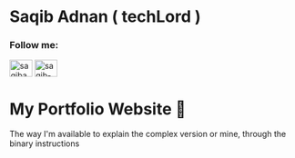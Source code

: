 # Saqib Adnan ( techLord )
 
<h3 align="left">Follow me:</h3>
<p align="left">
<a href="https://twitter.com/saqibadnan0011" target="blank"><img align="center" src="https://raw.githubusercontent.com/rahuldkjain/github-profile-readme-generator/master/src/images/icons/Social/twitter.svg" alt="saqibadnan0011" height="30" width="40" /></a>
<a href="https://linkedin.com/in/saqib-adnan" target="blank"><img align="center" src="https://raw.githubusercontent.com/rahuldkjain/github-profile-readme-generator/master/src/images/icons/Social/linked-in-alt.svg" alt="saqib-adnan" height="30" width="40" /></a>
</p>

<h1 align="left">My Portfolio Website 👾</h1>
<p align="left">The way I'm available to explain the complex version or mine, through the binary instructions</p>
